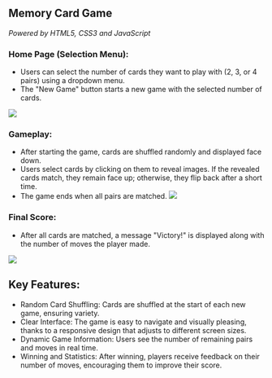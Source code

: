 ## Memory Card Game
<i>Powered by HTML5, CSS3 and JavaScript</i>
<br/>
### Home Page (Selection Menu):
- Users can select the number of cards they want to play with (2, 3, or 4 pairs) using a dropdown menu.
- The "New Game" button starts a new game with the selected number of cards.
<img  src="https://github.com/user-attachments/assets/6fcbe6dc-5245-48d0-9de4-a69501390fc6">

### Gameplay:
- After starting the game, cards are shuffled randomly and displayed face down.
- Users select cards by clicking on them to reveal images. If the revealed cards match, they remain face up; otherwise, they flip back after a short time.
- The game ends when all pairs are matched.
  <img  src="https://github.com/user-attachments/assets/f0567c68-d0d8-4604-b619-db56b23e638d">
 
### Final Score:
- After all cards are matched, a message "Victory!" is displayed along with the number of moves the player made.
<img  src="https://github.com/user-attachments/assets/b8365669-c043-49f0-b5af-880eb2f2f975">

## Key Features:
- Random Card Shuffling: Cards are shuffled at the start of each new game, ensuring variety.
- Clear Interface: The game is easy to navigate and visually pleasing, thanks to a responsive design that adjusts to different screen sizes.
- Dynamic Game Information: Users see the number of remaining pairs and moves in real time.
- Winning and Statistics: After winning, players receive feedback on their number of moves, encouraging them to improve their score.
